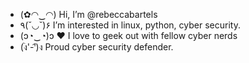 - (✿◠‿◠) Hi, I’m @rebeccabartels
- ٩(˘◡˘)۶ I’m interested in linux, python, cyber security.
- (ɔ◔‿◔)ɔ ♥ I love to geek out with fellow cyber nerds
- (ง︡'-'︠)ง Proud cyber security defender. 

<!---
rebeccabartels/rebeccabartels is a ✨ special ✨ repository because its `README.md` (this file) appears on your GitHub profile.
You can click the Preview link to take a look at your changes.
--->
